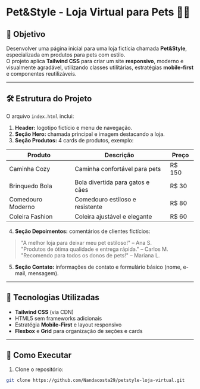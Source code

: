 
# Pet&Style - Loja Virtual para Pets 🐾✨

## 🎯 Objetivo

Desenvolver uma página inicial para uma loja fictícia chamada **Pet&Style**, especializada em produtos para pets com estilo.  
O projeto aplica **Tailwind CSS** para criar um site **responsivo**, moderno e visualmente agradável, utilizando classes utilitárias, estratégias **mobile-first** e componentes reutilizáveis.

---

## 🛠 Estrutura do Projeto

O arquivo `index.html` inclui:

1. **Header:** logotipo fictício e menu de navegação.  
2. **Seção Hero:** chamada principal e imagem destacando a loja.  
3. **Seção Produtos:** 4 cards de produtos, exemplo:

| Produto | Descrição | Preço |
|---------|-----------|-------|
| Caminha Cozy | Caminha confortável para pets | R$ 150 |
| Brinquedo Bola | Bola divertida para gatos e cães | R$ 30 |
| Comedouro Moderno | Comedouro estiloso e resistente | R$ 80 |
| Coleira Fashion | Coleira ajustável e elegante | R$ 60 |

4. **Seção Depoimentos:** comentários de clientes fictícios:

> "A melhor loja para deixar meu pet estiloso!" – Ana S.  
> "Produtos de ótima qualidade e entrega rápida." – Carlos M.  
> "Recomendo para todos os donos de pets!" – Mariana L.

5. **Seção Contato:** informações de contato e formulário básico (nome, e-mail, mensagem).

---

## 🎨 Tecnologias Utilizadas

- **Tailwind CSS** (via CDN)  
- HTML5 sem frameworks adicionais  
- Estratégia **Mobile-First** e layout responsivo  
- **Flexbox** e **Grid** para organização de seções e cards  

---

## 🚀 Como Executar

1. Clone o repositório:

```bash
git clone https://github.com/Nandacosta29/petstyle-loja-virtual.git



